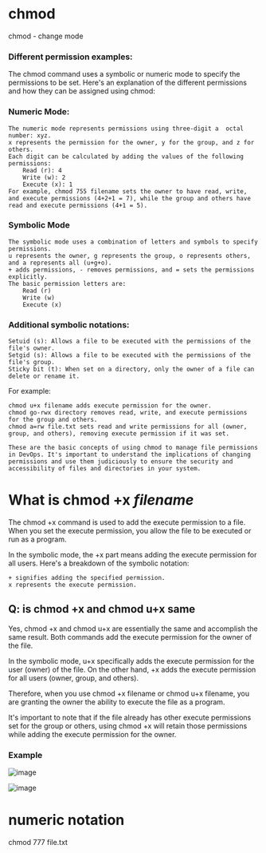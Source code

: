 # chmod
chmod - change mode

### Different permission examples: 
The chmod command uses a symbolic or numeric mode to specify the permissions to be set. Here's an explanation of the different permissions and how they can be assigned using chmod:

### Numeric Mode:

    The numeric mode represents permissions using three-digit a  octal number: xyz.
    x represents the permission for the owner, y for the group, and z for others.
    Each digit can be calculated by adding the values of the following permissions:
        Read (r): 4
        Write (w): 2
        Execute (x): 1
    For example, chmod 755 filename sets the owner to have read, write, and execute permissions (4+2+1 = 7), while the group and others have read and execute permissions (4+1 = 5).
    
### Symbolic Mode 

    The symbolic mode uses a combination of letters and symbols to specify permissions.
    u represents the owner, g represents the group, o represents others, and a represents all (u+g+o).
    + adds permissions, - removes permissions, and = sets the permissions explicitly.
    The basic permission letters are:
        Read (r)
        Write (w)
        Execute (x)
        
 ###   Additional symbolic notations:

    Setuid (s): Allows a file to be executed with the permissions of the file's owner.
    Setgid (s): Allows a file to be executed with the permissions of the file's group.
    Sticky bit (t): When set on a directory, only the owner of a file can delete or rename it.

For example:

    chmod u+x filename adds execute permission for the owner.
    chmod go-rwx directory removes read, write, and execute permissions for the group and others.
    chmod a=rw file.txt sets read and write permissions for all (owner, group, and others), removing execute permission if it was set.

    These are the basic concepts of using chmod to manage file permissions in DevOps. It's important to understand the implications of changing permissions and use them judiciously to ensure the security and accessibility of files and directories in your system.
 

# What  is chmod +x _filename_

The chmod +x command is used to add the execute permission to a file. When you set the execute permission, you allow the file to be executed or run as a program.

In the symbolic mode, the +x part means adding the execute permission for all users. Here's a breakdown of the symbolic notation:

    + signifies adding the specified permission.
    x represents the execute permission.

## Q: is chmod +x and chmod u+x same

Yes, chmod +x and chmod u+x are essentially the same and accomplish the same result. Both commands add the execute permission for the owner of the file.

In the symbolic mode, u+x specifically adds the execute permission for the user (owner) of the file. On the other hand, +x adds the execute permission for all users (owner, group, and others).

Therefore, when you use chmod +x filename or chmod u+x filename, you are granting the owner the ability to execute the file as a program.

It's important to note that if the file already has other execute permissions set for the group or others, using chmod +x will retain those permissions while adding the execute permission for the owner.


### Example
![image](https://github.com/TauqeerAhmad5201/chmod/assets/68806440/eb95ed63-c6c3-4511-94e1-ca38d7127382)

![image](https://github.com/TauqeerAhmad5201/chmod/assets/68806440/5dfa5f67-330c-41f5-9bd3-02359fcdee93)



# numeric notation

chmod 777 file.txt 
